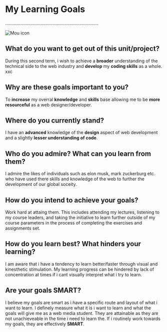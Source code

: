 # My Learning Goals
..........................................................................

![Mou icon](http://blackdeer.edublogs.org/files/2012/11/learning-goals-26kmx0q.jpg)

## What do you want to get out of this unit/project?

During this second term, i wish to achieve a **broader** understanding of the technical side to the web industry and **develop** my **coding skills** as a whole.
xxc
## Why are these goals important to you?
To **increase** my overral **knowledge** and **skills** base allowing me to be **more resourceful** as a web designer/developer.

## Where do you currently stand?
I have an **advanced** knowledge of the **design** aspect of web development and a slightly **lesser understanding of code**.

## Who do you admire? What can you learn from them?
I admire the likes of  individuals such as elon musk, mark zuckerburg etc. who have used there skills and knowledge of the web to further the development of our global soceity.

## How do you intend to achieve your goals?
Work hard at attaing them. This includes attending my lectures, listening to my course leaders, and taking the initiative to learn further outside of my course parameters in the process of completing the exercises and assignments set.

## How do you learn best? What hinders your learning?
I am aware that i have a tendency to learn better/faster through visual and kinesthetic stimulation. My learning progress can be hindered by lack of concentration at times if i cant visually interpret what i try to learn.

## Are your goals SMART?
I believe my goals are smart as i have a specific route and layout of what i want to learn. I definely measure what it is i want to learn and what the goals will give me as a web media student. They are attainable as they are not unachieveable in the time i need to learn the.
If i routinely work towards my goals, they are effectively **SMART**.

